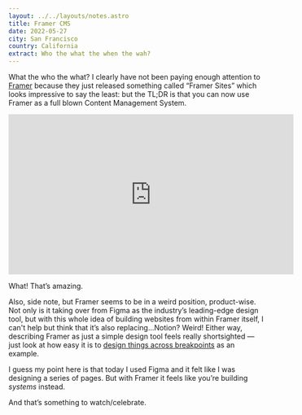 ```yaml
---
layout: ../../layouts/notes.astro
title: Framer CMS
date: 2022-05-27
city: San Francisco
country: California
extract: Who the what the when the wah?
---
```


What the who the what? I clearly have not been paying enough attention to [Framer](https://www.framer.com/) because they just released something called “Framer Sites” which looks impressive to say the least: but the TL;DR is that you can now use Framer as a full blown Content Management System.

<iframe width="560" height="315" src="https://www.youtube.com/embed/JmIWAhF9ioo" title="YouTube video player" frameborder="0" allow="accelerometer; autoplay; clipboard-write; encrypted-media; gyroscope; picture-in-picture" allowfullscreen></iframe>

What! That’s amazing.

Also, side note, but Framer seems to be in a weird position, product-wise. Not only is it taking over from Figma as the industry’s leading-edge design tool, but with this whole idea of building websites from within Framer itself, I can't help but think that it’s also replacing...Notion? Weird! Either way, describing Framer as just a simple design tool feels really shortsighted — just look at how easy it is to [design things across breakpoints](https://www.youtube.com/watch?v=DgHLY5IAz6Q) as an example.

I guess my point here is that today I used Figma and it felt like I was designing a series of pages. But with Framer it feels like you’re building _systems_ instead.

And that’s something to watch/celebrate.
